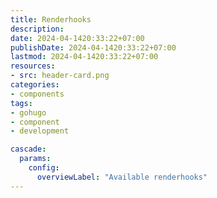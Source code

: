 ```yaml
---
title: Renderhooks
description:
date: 2024-04-1420:33:22+07:00
publishDate: 2024-04-1420:33:22+07:00
lastmod: 2024-04-1420:33:22+07:00
resources:
- src: header-card.png
categories:
- components
tags:
- gohugo
- component
- development

cascade:
  params:
    config:
      overviewLabel: "Available renderhooks"
---
```

